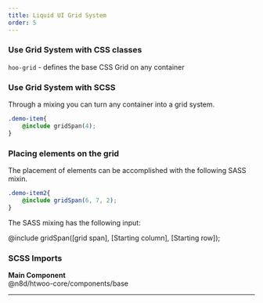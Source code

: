 ```yaml
---
title: Liquid UI Grid System
order: 5
---
```

### Use Grid System with CSS classes

`hoo-grid` - defines the base CSS Grid on any container

### Use Grid System with SCSS

Through a mixing you can turn any container into a grid system.

```css
.demo-item{
	@include gridSpan(4);
}
```

### Placing elements on the grid

The placement of elements can be accomplished with the following SASS mixin.

```scss
.demo-item2{
	@include gridSpan(6, 7, 2);
}
```

The SASS mixing has the following input:

@include gridSpan([grid span], [Starting column], [Starting row]);

### SCSS Imports

**Main Component**\
@n8d/htwoo-core/components/base

***